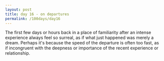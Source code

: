 ```yaml
---
layout: post
title: day 16 - on departures
permalink: /100days/day16
---
```


 The first few days or hours back in a place of familiarity after an intense experience always feel so surreal, as if what just happened was merely a dream. Perhaps it's because the speed of the departure is often too fast, as if incongruent with the deepness or importance of the recent experience or relationship. 
